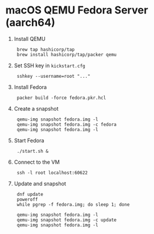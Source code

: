# macOS QEMU Fedora Server (aarch64)

1. Install QEMU

		brew tap hashicorp/tap
		brew install hashicorp/tap/packer qemu

1. Set SSH key in `kickstart.cfg`

		sshkey --username=root "..."

1. Install Fedora

		packer build -force fedora.pkr.hcl

1. Create a snapshot

		qemu-img snapshot fedora.img -l
		qemu-img snapshot fedora.img -c fedora
		qemu-img snapshot fedora.img -l

1. Start Fedora

		./start.sh &

1. Connect to the VM

		ssh -l root localhost:60622

1. Update and snapshot

		dnf update
		poweroff
		while pgrep -f fedora.img; do sleep 1; done

		qemu-img snapshot fedora.img -l
		qemu-img snapshot fedora.img -c update
		qemu-img snapshot fedora.img -l
